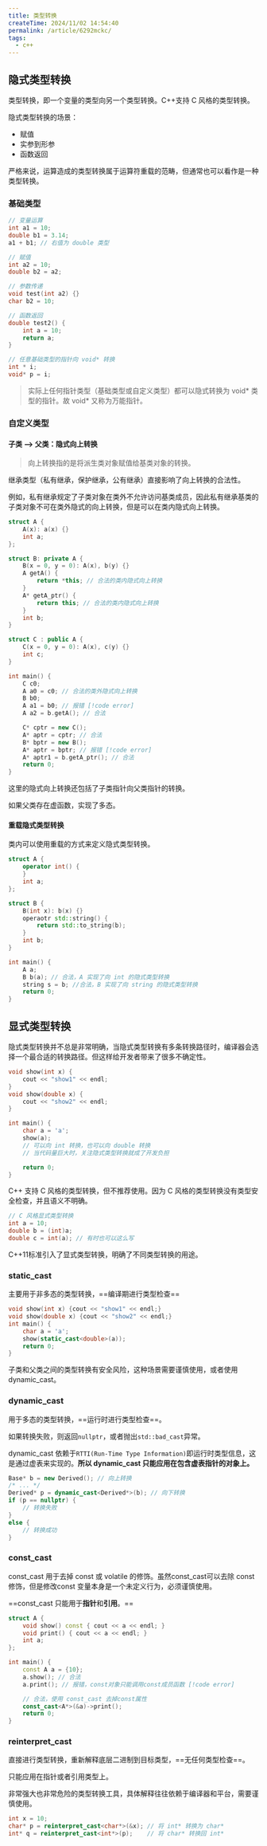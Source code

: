 ```yaml
---
title: 类型转换
createTime: 2024/11/02 14:54:40
permalink: /article/6292mckc/
tags:
  - c++
---
```


## 隐式类型转换

类型转换，即一个变量的类型向另一个类型转换。C++支持 C 风格的类型转换。

隐式类型转换的场景：
* 赋值
* 实参到形参
* 函数返回

严格来说，运算造成的类型转换属于运算符重载的范畴，但通常也可以看作是一种类型转换。

### 基础类型

```cpp
// 变量运算
int a1 = 10;
double b1 = 3.14;
a1 + b1; // 右值为 double 类型

// 赋值
int a2 = 10;
double b2 = a2;

// 参数传递
void test(int a2) {}
char b2 = 10;

// 函数返回
double test2() {
    int a = 10;
    return a;
}

// 任意基础类型的指针向 void* 转换
int * i;
void* p = i;
```

> 实际上任何指针类型（基础类型或自定义类型）都可以隐式转换为 void* 类型的指针。故 void* 又称为万能指针。

### 自定义类型

#### 子类 --> 父类：隐式向上转换

> 向上转换指的是将派生类对象赋值给基类对象的转换。

继承类型（私有继承，保护继承，公有继承）直接影响了向上转换的合法性。

例如，私有继承规定了子类对象在类外不允许访问基类成员，因此私有继承基类的子类对象不可在类外隐式的向上转换，但是可以在类内隐式向上转换。

```cpp
struct A {
    A(x): a(x) {}
    int a;
};

struct B: private A {
    B(x = 0, y = 0): A(x), b(y) {}
    A getA() {
        return *this; // 合法的类内隐式向上转换
    }
    A* getA_ptr() {
        return this; // 合法的类内隐式向上转换
    }
    int b;
}

struct C : public A {
    C(x = 0, y = 0): A(x), c(y) {}
    int c;
}

int main() {
    C c0;
    A a0 = c0; // 合法的类外隐式向上转换
    B b0;
    A a1 = b0; // 报错 [!code error]
    A a2 = b.getA(); // 合法

    C* cptr = new C();
    A* aptr = cptr; // 合法
    B* bptr = new B();
    A* aptr = bptr; // 报错 [!code error]
    A* aptr1 = b.getA_ptr(); // 合法
    return 0;
}
```

这里的隐式向上转换还包括了子类指针向父类指针的转换。

如果父类存在虚函数，实现了多态。

#### 重载隐式类型转换

类内可以使用重载的方式来定义隐式类型转换。

```cpp
struct A {
    operator int() {
    }
    int a;
};

struct B {
    B(int x): b(x) {}
    operaotr std::string() {
        return std::to_string(b);
    }
    int b;
}

int main() {
    A a;
    B b(a); // 合法，A 实现了向 int 的隐式类型转换
    string s = b; //合法，B 实现了向 string 的隐式类型转换
    return 0;
}
```

## 显式类型转换

隐式类型转换并不总是非常明确，当隐式类型转换有多条转换路径时，编译器会选择一个最合适的转换路径。但这样给开发者带来了很多不确定性。

```cpp
void show(int x) {
    cout << "show1" << endl;
}
void show(double x) {
    cout << "show2" << endl;
}

int main() {
    char a = 'a';
    show(a);
    // 可以向 int 转换，也可以向 double 转换
    // 当代码量巨大时，关注隐式类型转换就成了开发负担

    return 0;
}
```

C++ 支持 C 风格的类型转换，但不推荐使用。因为 C 风格的类型转换没有类型安全检查，并且语义不明确。

```cpp
// C 风格显式类型转换
int a = 10;
double b = (int)a;
double c = int(a); // 有时也可以这么写
```

C++11标准引入了显式类型转换，明确了不同类型转换的用途。

### static_cast

主要用于非多态的类型转换，==编译期进行类型检查==

```cpp
void show(int x) {cout << "show1" << endl;}
void show(double x) {cout << "show2" << endl;}
int main() {
    char a = 'a';
    show(static_cast<double>(a));
    return 0;
}
```

子类和父类之间的类型转换有安全风险，这种场景需要谨慎使用，或者使用 dynamic_cast。

### dynamic_cast

用于多态的类型转换，==运行时进行类型检查==。

如果转换失败，则返回`nullptr`，或者抛出`std::bad_cast`异常。

dynamic_cast 依赖于`RTTI(Run-Time Type Information)`即运行时类型信息，这是通过虚表来实现的。**所以 dynamic_cast 只能应用在包含虚表指针的对象上。**

```cpp
Base* b = new Derived(); // 向上转换
/* ... */
Derived* p = dynamic_cast<Derived*>(b); // 向下转换
if (p == nullptr) {
    // 转换失败
}
else {
    // 转换成功
}
```

### const_cast

const_cast 用于去掉 const 或 volatile 的修饰。虽然const_cast可以去除 const 修饰，但是修改const 变量本身是一个未定义行为，必须谨慎使用。

==const_cast 只能用于**指针**和**引用**。==

```cpp
struct A {
    void show() const { cout << a << endl; }
    void print() { cout << a << endl; }
    int a;
};

int main() {
    const A a = {10};
    a.show(); // 合法
    a.print(); // 报错，const对象只能调用const成员函数 [!code error]

    // 合法，使用 const_cast 去掉const属性
    const_cast<A*>(&a)->print();
    return 0;
}
```

### reinterpret_cast

直接进行类型转换，重新解释底层二进制到目标类型，==无任何类型检查==。

只能应用在指针或者引用类型上。

非常强大也非常危险的类型转换工具，具体解释往往依赖于编译器和平台，需要谨慎使用。

```cpp
int x = 10;
char* p = reinterpret_cast<char*>(&x); // 将 int* 转换为 char*
int* q = reinterpret_cast<int*>(p);    // 将 char* 转换回 int*
```
